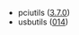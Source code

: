 - pciutils ([3.7.0](https://github.com/pciutils/pciutils/commit/864aecdea9c7db626856d8d452f6c784316a878c))
- usbutils ([014](https://github.com/gregkh/usbutils/commit/57fb18e59cce31a50a1ca62d1e192512c905ba00))
